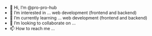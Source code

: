 - 👋 Hi, I’m @pro-pro-hub
- 👀 I’m interested in ... web development (frontend and backend)
- 🌱 I’m currently learning ... web development (frontend and backend)
- 💞️ I’m looking to collaborate on ...
- 📫 How to reach me ...

<!---
pro-pro-hub/pro-pro-hub is a ✨ special ✨ repository because its `README.md` (this file) appears on your GitHub profile.
You can click the Preview link to take a look at your changes.
--->
